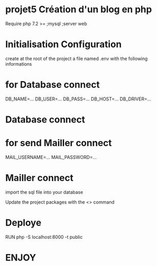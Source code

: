 # projet5 Création d'un blog en php

Require 
php 7.2 >= 
;mysql 
;server web 

# Initialisation Configuration
create at the root of the project a file named .env with the following informations

# for Database connect
DB_NAME=...
DB_USER=...
DB_PASS=...
DB_HOST=...
DB_DRIVER=...
# Database connect

# for send Mailler connect
MAIL_USERNAME=...
MAIL_PASSWORD=...
# Mailler connect

import the sql file into your database

Update the project packages with the  <<composer install>> command

# Deploye
RUN php -S localhost:8000 -t public


# ENJOY #
